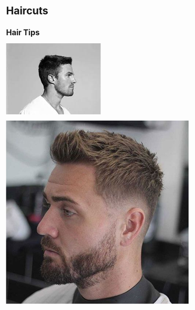# Haircuts

## Hair Tips



![](<../.gitbook/assets/image (1) (2).png>)

![](<../.gitbook/assets/image (3) (1) (1) (1) (1).png>)
